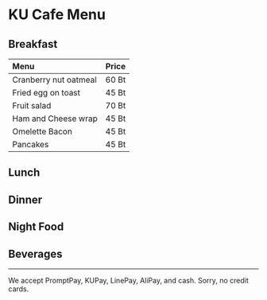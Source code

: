 # KU Cafe Menu


## Breakfast
| Menu            | Price |  
| :----            | :----: |
| Cranberry nut oatmeal|  60 Bt|
|Fried egg on toast  | 45 Bt |
| Fruit salad    | 70 Bt|
| Ham and Cheese wrap   |45 Bt|
| Omelette Bacon  |    45 Bt|
| Pancakes       | 45 Bt|



## Lunch 


## Dinner


## Night Food


## Beverages



---

We accept PromptPay, KUPay, LinePay, AliPay, and cash. Sorry, no credit cards.
